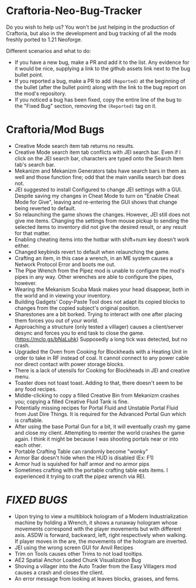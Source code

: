 # Craftoria-Neo-Bug-Tracker

Do you wish to help us? You won't be just helping in the production of Craftoria, but also in the development and bug tracking of all the mods freshly ported to 1.21 Neoforge.

Different scenarios and what to do:
- If you have a new bug, make a PR and add it to the list. Any evidence for it would be nice, supplying a link to the github assets link next to the bug bullet point.
- If you reported a bug, make a PR to add `(Reported)` at the beginning of the bullet (after the bullet point) along with the link to the bug report on the mod's repository.
- If you noticed a bug has been fixed, copy the entire line of the bug to the "Fixed Bug" section, removing the `(Reported)` tag on it.

# Craftoria/Mod Bugs

- Creative Mode search item tab returns no results.
- Creative Mode search item tab conflicts with JEI search bar. Even if I click on the JEI search bar, characters are typed onto the Search Item tab's search bar.
- Mekanizm and Mekanizm Generators tabs have search bars in them as well and those function fine; odd that the main vanilla search bar does not.
- JEI suggested to install Configured to change JEI settings with a GUI. Despite saving my changes in Cheat Mode to turn on "Enable Cheat Mode for Give", leaving and re-entering the GUI shows that change being reverted to default.
- So relaunching the game shows the changes. However, JEI still does not give me items. Changing the settings from mouse pickup to sending the selected items to inventory did not give the desired result, or any result for that matter.
- Enabling cheating items into the hotbar with shift+num key doesn't work either.
- Changed keybinds revert to default when relaunching the game.
- Crafting an item, in this case a wrench, in an ME system causes a Network Protocol Error and boots me out.
- The Pipe Wrench from the Pipez mod is unable to configure the mod's pipes in any way. Other wrenches are able to configure the pipes, however.
- Wearing the Mekanism Scuba Mask makes your head disappear, both in the world and in viewing your inventory.
- Building Gadgets' Copy-Paste Tool does not adapt its copied blocks to changes from the copied subject's original position.
- Sharestones are a bit borked. Trying to interact with one after placing them forces you out of your world.
- Approaching a structure (only tested a villager) causes a client/server desync and forces you to end task to close the game. (<https://mclo.gs/bNaLuhk>) Supposedly a long tick was detected, but no crash.
- Upgraded the Oven from Cooking for Blockheads with a Heating Unit in order to take in RF instead of coal. It cannot connect to any power cable nor direct contact with power storage blocks.
- There is a lack of utensils for Cooking for Blockheads in JEI and creative menu.
- Toaster does not toast toast. Adding to that, there doesn't seem to be any food recipes.
- Middle-clicking to copy a filled Creative Bin from Mekanizm crashes you; copying a filled Creative Fluid Tank is fine.
- Potentially missing recipes for Portal Fluid and Unstable Portal Fluid from Just Dire Things. It is required for the Advanced Portal Gun which is craftable.
- After using the base Portal Gun for a bit, it will eventually crash my game and close my client. Attempting to reenter the world crashes the game again. I think it might be because I was shooting portals near or into each other.
- Portable Crafting Table can randomly become "wonky"
- Armor Bar doesn't hide when the HUD is disabled (Ex: F1)
- Armor hud is squished for half armor and no armor pips
- Sometimes crafting with the portable crafting table eats items. I experienced it trying to craft the pipez wrench via REI.



# *FIXED BUGS*
- Upon trying to view a multiblock hologram of a Modern Industrialization machine by holding a Wrench, it shows a runaway hologram whose movements correspond with the player movements but with different axis. ASDW is forward, backward, left, right respectively when walking. If player moves in the are, the movements of the hologram are inverted.
- JEI using the wrong screen GUI for Anvil Recipes
- Trim on Tools causes other Trims to not load tooltips.
- AE2 Spatial Anchor Loaded Chunk Visualization Bug
- Shoving a villager into the Auto Trader from the Easy Villagers mod causes a crash and closes the client.
- An error message from looking at leaves blocks, grasses, and ferns.
